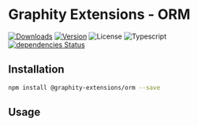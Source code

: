 # Graphity Extensions - ORM

<a href="https://npmcharts.com/compare/@graphity-extensions/orm?minimal=true"><img alt="Downloads" src="https://img.shields.io/npm/dt/@graphity-extensions/orm.svg?style=flat-square" /></a>
<a href="https://www.npmjs.com/package/@graphity-extensions/orm"><img alt="Version" src="https://img.shields.io/npm/v/@graphity-extensions/orm.svg?style=flat-square" /></a>
<img alt="License" src="https://img.shields.io/npm/l/@graphity-extensions/orm.svg?style=flat-square" />
<img alt="Typescript" src="https://img.shields.io/badge/language-Typescript-007acc.svg?style=flat-square" />
<br />
<a href="https://david-dm.org/wan2land/graphity?path=extensions/restful"><img alt="dependencies Status" src="https://img.shields.io/david/wan2land/graphity.svg?style=flat-square&path=extensions/restful" /></a>

## Installation

```bash
npm install @graphity-extensions/orm --save
```

## Usage

